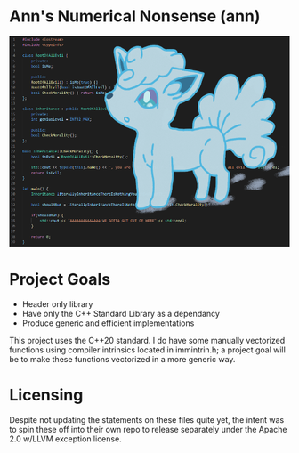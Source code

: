 # Ann's Numerical Nonsense (ann)

![Beautiful Image Courtesy of EpicYoshiMaster](Pokemon_Against_Inheritance_TWO.png)


# Project Goals

- Header only library
- Have only the C++ Standard Library as a dependancy
- Produce generic and efficient implementations

This project uses the C++20 standard. I do have some manually vectorized functions using compiler intrinsics located in immintrin.h; a project goal will be to make these functions vectorized in a more generic way.

# Licensing

Despite not updating the statements on these files quite yet, the intent was to spin these off into their own repo to release separately under the Apache 2.0 w/LLVM exception license.



